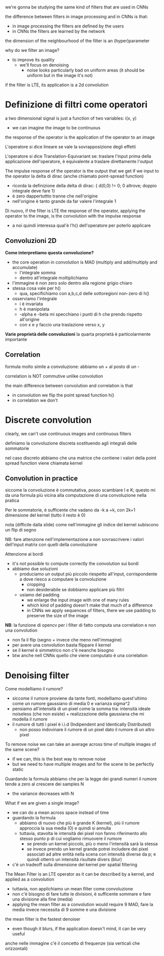 we're gonna be studying the same kind of filters that are used in CNNs

the difference between filters in image processing and in CNNs is that:

- in image processing the filters are defined by the users
- in CNNs the filters are learned by the network

the dimension of the neighbourhood of the filter is an (hyper)parameter

why do we filter an image?

- to improve its quality
  - we'll focus on denoising
    - noise looks particularly bad on uniform areas (it should be uniform but in the image it's not)

if the filter is LTE, its application is a 2d convolution

# Definizione di filtri come operatori

a two dimensional signal is just a function of two variables: i(x, y)

- we can imagine the image to be continuous

the response of the operator is the application of the operator to an image

L'operatore si dice lineare se vale la sovrapposizione degli effetti

L'operatore si dice Translation-Equivariant se: traslare l'input prima della applicazione dell'operatore, è equivalente a traslare direttamente l'output

The impulse response of the operator is the output that we get if we input to the operator la delta di dirac (anche chiamato point-spread function)

- ricorda la definizione della delta di dirac: { d(0,0) != 0;  0 altrove; doppio integrale deve fare 1}
- è zero dappertuttto tranne che nell'origine
- nell'origine è tanto grande da far valere l'integrale 1

Di nuovo, if the filter is LTE the response of the operator, applying the operator to the image, is the convolution with the impulse response

- a noi quindi interessa qual'è l'h() dell'operatore per poterlo applicare

## Convoluzioni 2D

**Come interpretiamo questa convoluzione?**

- the core operation in convolution is MAD (multiply and add/multiply and accumulate)
  - l'integrale somma
  - dentro all'integrale moltiplichiamo
- l'immagine è non zero solo dentro alla regione grigio chiaro
- stessa cosa vale per h()
  - qua, specifichiamo con a,b,c,d delle sottoregioni non-zero di h()
- osserviamo l'integrale
  - i è invariata
  - h è manipolata
  - -alpha e -beta mi specchiano i punti di h che prendo rispetto all'origine
  - con x e y faccio una traslazione verso x, y

**Varie proprietà delle convoluzioni**
la quarta proprietà è particolarmente importante

## Correlation

formula molto simile a convoluzione: abbiamo un + al posto di un -

correlation is NOT commutive unlike convolution

the main difference between convolution and correlation is that

- in convolution we flip the point spread function h()
- in correlation we don't

# Discrete convolution

clearly, we can't use continuous images and continuous filters

definiamo la convoluzione discreta sostituendo agli integrali delle sommatorie

nel caso discreto abbiamo che una matrice che contiene i valori della point spread function viene chiamata kernel

## Convolution in practice

siccome la convoluzione è commutativa, posso scambiare I e K; questo mi da una formula più vicina alla computazione di una convoluzione nella pratica

Per le sommatorie, è sufficente che vadano da -k a +k, con 2k+1 dimensione del kernel (tutto il resto è 0)

nota (difficile dalla slide) come nell'immagine gli indice del kernel subiscono un flip di segno

NB: fare attenzione nell'implementazione a non sovrascrivere i valori dell'input matrix con quelli della convoluzione

Attenzione ai bordi

- it's not possible to compute correctly the convolution sui bordi
- abbiamo due soluzioni
  - produciamo un output più piccolo riespetto all'input, corrispondente a dove riesco a computare la convoluzione
    - cropping
    - non desiderabile se dobbiamo applicare più filtri
  - usiamo del padding
    - we enlarge the input image with one of many rules
    - which kind of padding doesn't make that much of a difference
    - in CNNs we apply sequences of filters, there we use padding to preserve the size of the image

**NB**: la funzione di opencv per i filter di fatto computa una correlation e non una convolution

- non fa il flip (segno + invece che meno nell'immagine)
- per avere una convolution basta flippare il kernel
- se il kernel è simmetrico non c'è neanche bisogno
- btw anche nell CNNs quello che viene computato è una correlation

# Denoising filter

Come modelliamo il rumore?

- siccome il rumore proviene da tante fonti, modelliamo quest'ultimo come un rumore gaussiano di media 0 e varianza sigma^2
- pensiamo all'intensità di un pixel come la somma tra: intensità ideale noiseless (che non esiste) + realizzazione della gaussiana che mi modella il rumore
- il rumore di tutti i pixel è i.i.d (Indipendent and Identically Distributed)
  - non posso indovinare il rumore di un pixel dato il rumore di un altro pixel

To remove noise we can take an average across time of multiple images of the same scene?

- if we can, this is the best way to remove noise
- but we need to have multiple images and for the scene to be perfectly static

Guardando la formula abbiamo che per la legge dei grandi numeri il rumore tende a zero al crescere dei samples N

- the variance decreases with N

What if we are given a single image?

- we can do a mean across space instead of time
- guardando la formula
  - abbiamo di nuovo che più è grande K (kernel), più il rumore approccia la sua media (0) e quindi si annulla
  - tuttavia, stavolta le intensità dei pixel non fanno riferimento allo stesso punto p di cui vogliamo rimuovere il rumore
    - se prendo un kernel piccolo, più o meno l'intensità sarà la stessa
    - se invece prendo un kernel grande potrei includere dei pixel associati ad altre entità nella scena con intensità diverse da p; e quindi otterrò un intensità risultate divers (blur)
- c'è un tradeoff sulla dimensione del kernel per spatial filtering

The Mean Filter is an LTE operator as it can be described by a kernel, and applied as a convolution

- tuttavia, non applichiamo un mean filter come convoluzione
- non c'è bisogno di fare tutte le divisioni, è sufficente sommare e fare una divisione alla fine (media)
- applying the mean filter as a convolution would require 9 MAD, fare la media invece necessita di 9 somme e una divisione

the mean filter is the fastest denoiser

- even though it blurs, if the application doesn't mind, it can be very useful

anche nelle immagine c'è il concetto di frequenze (sia verticali che orizzontali)
